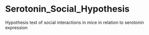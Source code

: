 # Serotonin_Social_Hypothesis
Hypothesis test of social interactions in mice in relation to serotonin expression
